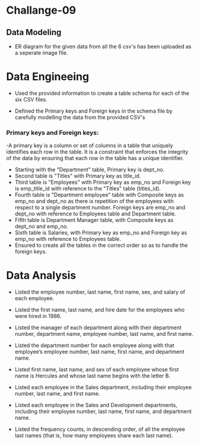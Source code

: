 # Challange-09

## Data Modeling 

- ER diagram for the given data from all the 6 csv's has been uploaded as a seperate image file.

# Data Engineeing 
- Used the provided information to create a table schema for each of the six CSV files.

- Defined the Primary keys and Foreign keys in the schema file by carefully modelling the data from the provided CSV's 

### Primary keys and Foreign keys:
-A primary key is a column or set of columns in a table that uniquely identifies each row in the table. It is a constraint that enforces the integrity of the data by     ensuring that each row in the table has a unique identifier.
- Starting with the "Department" table, Primary key is dept_no.
- Second table is "Titles" with Primary key as title_id.
- Third table is "Employees" with Primary key as emp_no and Foreign key is emp_title_id with reference to the "Titles" table (titles_id).
- Fourth table is "Department employee" table with Composite keys as emp_no and dept_no as there is repetition of the employees with respect to a single department number. Foreign keys are emp_no and dept_no with reference to Employees table and Department table.
- Fifth table is Department Manager table, with Composite keys as dept_no and emp_no.
- Sixth table is Salaries, with Primary key as emp_no and Foreign key as emp_no with reference to Employees table.
- Ensured to create all the tables in the correct order so as to handle the foreign keys.


# Data Analysis 

- Listed the employee number, last name, first name, sex, and salary of each employee.

- Listed the first name, last name, and hire date for the employees who were hired in 1986.

- Listed the manager of each department along with their department number, department name, employee number, last name, and first name.

- Listed the department number for each employee along with that employee’s employee number, last name, first name, and department name.

- Listed first name, last name, and sex of each employee whose first name is Hercules and whose last name begins with the letter B.

- Listed each employee in the Sales department, including their employee number, last name, and first name.

- Listed each employee in the Sales and Development departments, including their employee number, last name, first name, and department name.

- Listed the frequency counts, in descending order, of all the employee last names (that is, how many employees share each last name).
